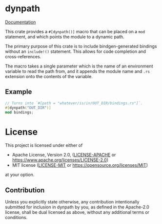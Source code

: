 # dynpath

[Documentation](https://docs.rs/dynpath)

This crate provides a `#[dynpath()]` macro that can be placed on a `mod`
statement, and which points the module to a dynamic path.

The primary purpose of this crate is to include bindgen-generated bindings
without an `include!()` statement. This allows for code completion and
cross-references.

The macro takes a single parameter which is the name of an environment variable
to read the path from, and it appends the module name and `.rs` extension onto
the contents of the variable.

## Example
```rs
// Turns into `#[path = "whatever/is/in/OUT_DIR/bindings.rs"]`.
#[dynpath("OUT_DIR")]
mod bindings;
```

# License
This project is licensed under either of

* Apache License, Version 2.0, ([LICENSE-APACHE](LICENSE-APACHE) or
  https://www.apache.org/licenses/LICENSE-2.0)
* MIT license ([LICENSE-MIT](LICENSE-MIT) or https://opensource.org/licenses/MIT)

at your option.

## Contribution
Unless you explicitly state otherwise, any contribution intentionally submitted
for inclusion in dynpath by you, as defined in the Apache-2.0 license, shall be
dual licensed as above, without any additional terms or conditions.


